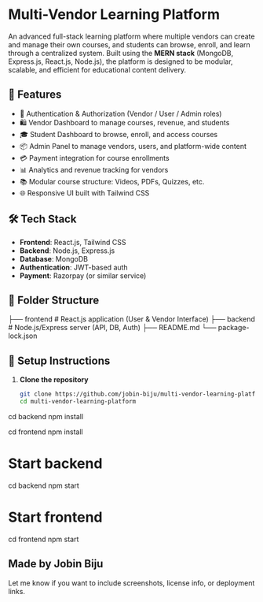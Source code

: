 # Multi-Vendor Learning Platform

An advanced full-stack learning platform where multiple vendors can create and manage their own courses, and students can browse, enroll, and learn through a centralized system. Built using the **MERN stack** (MongoDB, Express.js, React.js, Node.js), the platform is designed to be modular, scalable, and efficient for educational content delivery.

## 🚀 Features

- 🔐 Authentication & Authorization (Vendor / User / Admin roles)
- 🛍️ Vendor Dashboard to manage courses, revenue, and students
- 🎓 Student Dashboard to browse, enroll, and access courses
- 📦 Admin Panel to manage vendors, users, and platform-wide content
- 💳 Payment integration for course enrollments
- 📊 Analytics and revenue tracking for vendors
- 📚 Modular course structure: Videos, PDFs, Quizzes, etc.
- 🌐 Responsive UI built with Tailwind CSS

## 🛠️ Tech Stack

- **Frontend**: React.js, Tailwind CSS
- **Backend**: Node.js, Express.js
- **Database**: MongoDB
- **Authentication**: JWT-based auth
- **Payment**: Razorpay (or similar service)

## 📁 Folder Structure
├── frontend       # React.js application (User & Vendor Interface)
├── backend        # Node.js/Express server (API, DB, Auth)
├── README.md
└── package-lock.json

## 🔧 Setup Instructions

1. **Clone the repository**
   ```bash
   git clone https://github.com/jobin-biju/multi-vendor-learning-platform.git
   cd multi-vendor-learning-platform
cd backend
npm install

cd frontend
npm install

# Start backend
cd backend
npm start

# Start frontend
cd frontend
npm start

Made by Jobin Biju
---

Let me know if you want to include screenshots, license info, or deployment links.



